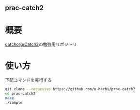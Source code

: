 prac-catch2
---
# 概要
[catchorg/Catch2](https://github.com/catchorg/Catch2)の勉強用リポジトリ

# 使い方
下記コマンドを実行する
```bash
git clone --recursive https://github.com/n-hachi/prac-catch2
cd prac-catch2
make
./sample
```
